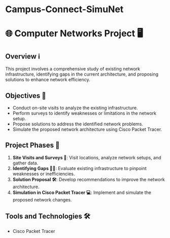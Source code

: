# Campus-Connect-SimuNet
# 🌐 Computer Networks Project 🖥️

## Overview ℹ️
This project involves a comprehensive study of existing network infrastructure, identifying gaps in the current architecture, and proposing solutions to enhance network efficiency.

## Objectives 🎯
- Conduct on-site visits to analyze the existing infrastructure.
- Perform surveys to identify weaknesses or limitations in the network setup.
- Propose solutions to address the identified network problems.
- Simulate the proposed network architecture using Cisco Packet Tracer.

## Project Phases 📑
1. **Site Visits and Surveys 🏢**: Visit locations, analyze network setups, and gather data.
2. **Identifying Gaps 🕵️‍♂️**: Evaluate existing infrastructure to pinpoint weaknesses or inefficiencies.
3. **Solution Proposal 🛠️**: Develop recommendations to improve the network architecture.
4. **Simulation in Cisco Packet Tracer 💻**: Implement and simulate the proposed network changes.

## Tools and Technologies 🛠️
- Cisco Packet Tracer
